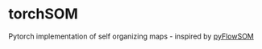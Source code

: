 # torchSOM

Pytorch implementation of self organizing maps - inspired by [pyFlowSOM](https://github.com/angelolab/pyFlowSOM)
